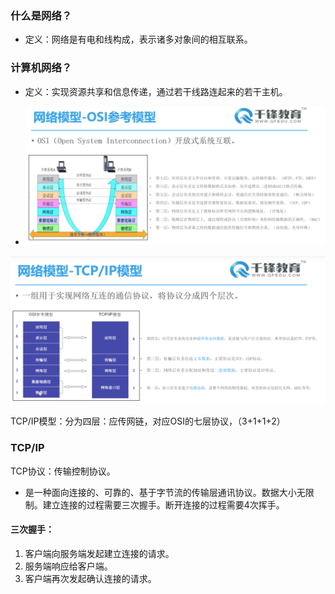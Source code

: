### 什么是网络？

* 定义：网络是有电和线构成，表示诸多对象间的相互联系。

### 计算机网络？

* 定义：实现资源共享和信息传递，通过若干线路连起来的若干主机。

  

* ![image-20201223223829874](%E7%BD%91%E8%B7%AF%E7%BC%96%E7%A8%8B.assets/image-20201223223829874.png)

![image-20201223224325470](%E7%BD%91%E8%B7%AF%E7%BC%96%E7%A8%8B.assets/image-20201223224325470.png)

TCP/IP模型：分为四层：应传网链，对应OSI的七层协议，（3+1+1+2）

### TCP/IP

TCP协议：传输控制协议。

* 是一种面向连接的、可靠的、基于字节流的传输层通讯协议。数据大小无限制。建立连接的过程需要三次握手。断开连接的过程需要4次挥手。

#### 三次握手：

1. 客户端向服务端发起建立连接的请求。
2. 服务端响应给客户端。
3. 客户端再次发起确认连接的请求。



